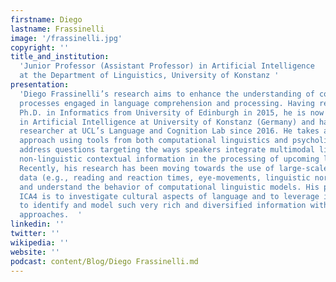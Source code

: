 ```yaml
---
firstname: Diego
lastname: Frassinelli
image: '/frassinelli.jpg'
copyright: ''
title_and_institution:
  'Junior Professor (Assistant Professor) in Artificial Intelligence
  at the Department of Linguistics, University of Konstanz '
presentation:
  'Diego Frassinelli’s research aims to enhance the understanding of cognitive
  processes engaged in language comprehension and processing. Having received his
  Ph.D. in Informatics from University of Edinburgh in 2015, he is now Assistant Professor
  in Artificial Intelligence at University of Konstanz (Germany) and has been a visiting
  researcher at UCL’s Language and Cognition Lab since 2016. He takes an interdisciplinary
  approach using tools from both computational linguistics and psycholinguistics to
  address questions targeting the ways speakers integrate multimodal linguistic and
  non-linguistic contextual information in the processing of upcoming linguistic input.
  Recently, his research has been moving towards the use of large-scale human behavioral
  data (e.g., reading and reaction times, eye-movements, linguistic norms) to describe
  and understand the behavior of computational linguistic models. His proposal for
  ICA4 is to investigate cultural aspects of language and to leverage interdisciplinarity
  to identify and model such very rich and diversified information with computational
  approaches.  '
linkedin: ''
twitter: ''
wikipedia: ''
website: ''
podcast: content/Blog/Diego Frassinelli.md
---
```

